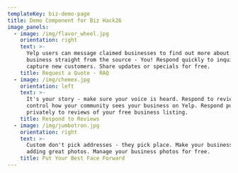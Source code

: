 ```yaml
---
templateKey: biz-demo-page
title: Demo Component for Biz Hack26
image_panels:
  - image: /img/flavor_wheel.jpg
    orientation: right
    text: >-
      Yelp users can message claimed businesses to find out more about your
      business straight from the source - You! Respond quickly to inquiries and
      capture new customers. Share updates or specials for free. 
    title: Request a Quote - RAQ
  - image: /img/chemex.jpg
    orientation: left
    text: >-
      It's your story - make sure your voice is heard. Respond to reviews and
      control how your community sees your business on Yelp. Respond publicly or
      privately to reviews of your free business listing. 
    title: Respond to Reviews
  - image: /img/jumbotron.jpg
    orientation: right
    text: >-
      Custom don't pick addresses - they pick place. Make your business shine by
      adding great photos. Manage your business photos for free. 
    title: Put Your Best Face Forward
---
```


